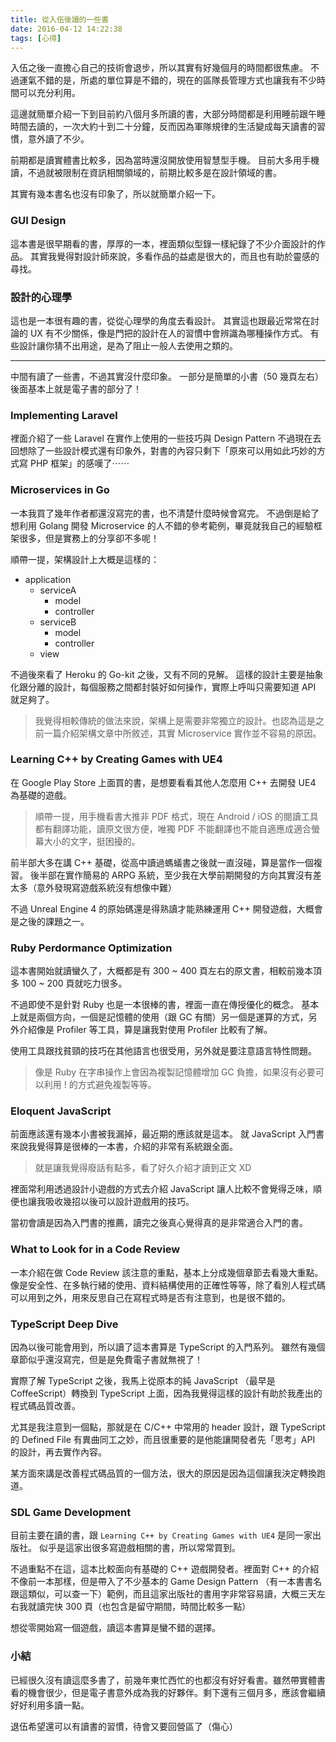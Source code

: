 ```yaml
---
title: 從入伍後讀的一些書
date: 2016-04-12 14:22:38
tags: [心得]
---
```


入伍之後一直擔心自己的技術會退步，所以其實有好幾個月的時間都很焦慮。
不過運氣不錯的是，所處的單位算是不錯的，現在的區隊長管理方式也讓我有不少時間可以充分利用。

這邊就簡單介紹一下到目前約八個月多所讀的書，大部分時間都是利用睡前跟午睡時間去讀的，一次大約十到二十分鐘，反而因為軍隊規律的生活變成每天讀書的習慣，意外讀了不少。

<!-- more -->

前期都是讀實體書比較多，因為當時還沒開放使用智慧型手機。
目前大多用手機讀，不過就被限制在資訊相關領域的，前期比較多是在設計領域的書。

其實有幾本書名也沒有印象了，所以就簡單介紹一下。

### GUI Design

這本書是很早期看的書，厚厚的一本，裡面類似型錄一樣紀錄了不少介面設計的作品。
其實我覺得對設計師來說，多看作品的益處是很大的，而且也有助於靈感的尋找。

### 設計的心理學

這也是一本很有趣的書，從從心理學的角度去看設計。
其實這也跟最近常常在討論的 UX 有不少關係，像是門把的設計在人的習慣中會辨識為哪種操作方式。
有些設計讓你猜不出用途，是為了阻止一般人去使用之類的。

---

中間有讀了一些書，不過其實沒什麼印象。
一部分是簡單的小書（50 幾頁左右）後面基本上就是電子書的部分了！

### Implementing Laravel

裡面介紹了一些 Laravel 在實作上使用的一些技巧與 Design Pattern 不過現在去回想除了一些設計模式還有印象外，對書的內容只剩下「原來可以用如此巧妙的方式寫 PHP 框架」的感嘆了⋯⋯

### Microservices in Go

一本我買了幾年作者都還沒寫完的書，也不清楚什麼時候會寫完。
不過倒是給了想利用 Golang 開發 Microservice 的人不錯的參考範例，畢竟就我自己的經驗框架很多，但是實務上的分享卻不多呢！

順帶一提，架構設計上大概是這樣的：

- application
	- serviceA
		- model
		- controller
	- serviceB
		- model
		- controller
	- view

不過後來看了 Heroku 的 Go-kit 之後，又有不同的見解。
這樣的設計主要是抽象化跟分離的設計，每個服務之間都封裝好如何操作，實際上呼叫只需要知道 API 就足夠了。

> 我覺得相較傳統的做法來說，架構上是需要非常獨立的設計。也認為這是之前一篇介紹架構文章中所敘述，其實 Microservice 實作並不容易的原因。

### Learning C++ by Creating Games with UE4

在 Google Play Store 上面買的書，是想要看看其他人怎麼用 C++ 去開發 UE4 為基礎的遊戲。
> 順帶一提，用手機看書大推非 PDF 格式，現在 Android / iOS 的閱讀工具都有翻譯功能，讀原文很方便，唯獨 PDF 不能翻譯也不能自適應成適合螢幕大小的文字，挺困擾的。

前半部大多在講 C++ 基礎，從高中讀過螞蟻書之後就一直沒碰，算是當作一個複習。
後半部在實作簡易的 ARPG 系統，至少我在大學前期開發的方向其實沒有差太多（意外發現寫遊戲系統沒有想像中難）

不過 Unreal Engine 4 的原始碼還是得熟讀才能熟練運用 C++ 開發遊戲，大概會是之後的課題之一。

### Ruby Perdormance Optimization

這本書開始就讀蠻久了，大概都是有 300 ~ 400 頁左右的原文書，相較前幾本頂多 100 ~ 200 頁就吃力很多。

不過即使不是針對 Ruby 也是一本很棒的書，裡面一直在傳授優化的概念。
基本上就是兩個方向，一個是記憶體的使用（跟 GC 有關）另一個是運算的方式，另外介紹像是 Profiler 等工具，算是讓我對使用 Profiler 比較有了解。

使用工具跟找貧頸的技巧在其他語言也很受用，另外就是要注意語言特性問題。

> 像是 Ruby 在字串操作上會因為複製記憶體增加 GC 負擔，如果沒有必要可以利用 ! 的方式避免複製等等。

### Eloquent JavaScript

前面應該還有幾本小書被我漏掉，最近期的應該就是這本。
就 JavaScript 入門書來說我覺得算是很棒的一本書，介紹的非常有系統跟全面。
> 就是讓我覺得廢話有點多，看了好久介紹才讀到正文 XD

裡面常利用透過設計小遊戲的方式去介紹 JavaScript 讓人比較不會覺得乏味，順便也讓我吸收幾招以後可以設計遊戲用的技巧。

當初會讀是因為入門書的推薦，讀完之後真心覺得真的是非常適合入門的書。

### What to Look for in a Code Review

一本介紹在做 Code Review 該注意的重點，基本上分成幾個章節去看幾大重點。
像是安全性、在多執行緒的使用、資料結構使用的正確性等等，除了看別人程式碼可以用到之外，用來反思自己在寫程式時是否有注意到，也是很不錯的。

### TypeScript Deep Dive

因為以後可能會用到，所以讀了這本書算是 TypeScript 的入門系列。
雖然有幾個章節似乎還沒寫完，但是是免費電子書就無視了！

實際了解 TypeScript 之後，我馬上從原本的純 JavaScript （最早是 CoffeeScript）轉換到 TypeScript 上面，因為我覺得這樣的設計有助於我產出的程式碼品質改善。

尤其是我注意到一個點，那就是在 C/C++ 中常用的 header 設計，跟 TypeScript 的 Defined File 有異曲同工之妙，而且很重要的是他能讓開發者先「思考」API 的設計，再去實作內容。

某方面來講是改善程式碼品質的一個方法，很大的原因是因為這個讓我決定轉換跑道。

### SDL Game Development

目前主要在讀的書，跟 `Learning C++ by Creating Games with UE4` 是同一家出版社。
似乎是這家出很多寫遊戲相關的書，所以常常買到。

不過重點不在這，這本比較面向有基礎的 C++ 遊戲開發者。裡面對 C++ 的介紹不像前一本那樣，但是帶入了不少基本的 Game Design Pattern （有一本書書名跟這類似，可以查一下）範例，而且這家出版社的書用字非常容易讀，大概三天左右我就讀完快 300 頁（也包含是留守期間，時間比較多一點）

想從零開始寫一個遊戲，讀這本書算是蠻不錯的選擇。

### 小結

已經很久沒有讀這麼多書了，前幾年東忙西忙的也都沒有好好看書。雖然帶實體書看的機會很少，但是電子書意外成為我的好夥伴。剩下還有三個月多，應該會繼續好好利用多讀一點。

退伍希望還可以有讀書的習慣，待會又要回營區了（傷心）
